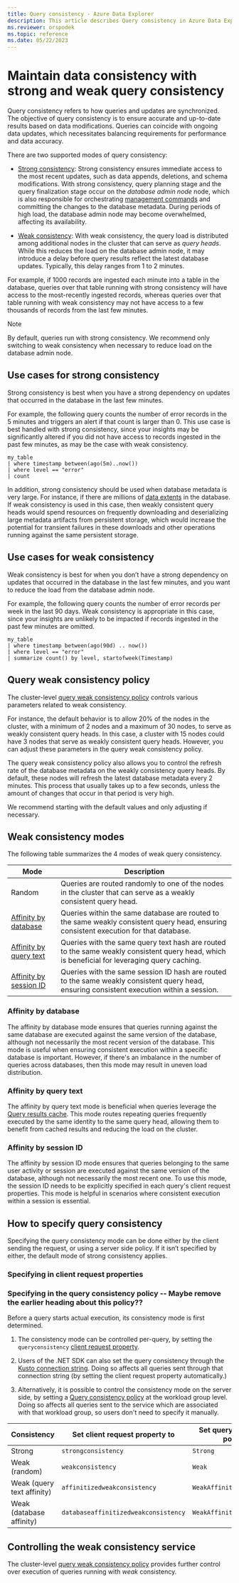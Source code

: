 ```yaml
---
title: Query consistency - Azure Data Explorer
description: This article describes Query consistency in Azure Data Explorer.
ms.reviewer: orspodek
ms.topic: reference
ms.date: 05/22/2023
---
```

# Maintain data consistency with strong and weak query consistency

Query consistency refers to how queries and updates are synchronized. The objective of query consistency is to ensure accurate and up-to-date results based on data modifications. Queries can coincide with ongoing data updates, which necessitates balancing requirements for performance and data accuracy.

There are two supported modes of query consistency:

* [Strong consistency](#use-cases-for-strong-consistency): Strong consistency ensures immediate access to the most recent updates, such as data appends, deletions, and schema modifications. With strong consistency, query planning stage and the query finalization stage occur on the *database admin node* node, which is also responsible for orchestrating [management commands](../management/index.md) and committing the changes to the database metadata. During periods of high load, the database admin node may become overwhelmed, affecting its availability.

* [Weak consistency](#use-cases-for-weak-consistency): With weak consistency, the query load is distributed among additional nodes in the cluster that can serve as *query heads*. While this reduces the load on the database admin node, it may introduce a delay before query results reflect the latest database updates. Typically, this delay ranges from 1 to 2 minutes.

For example, if 1000 records are ingested each minute into a table in the database, queries over that table running with strong consistency will have access to the most-recently ingested records, whereas queries over that table running with weak consistency may not have access to a few thousands of records from the last few minutes.

> [!NOTE]
> By default, queries run with strong consistency. We recommend only switching to weak consistency when necessary to reduce load on the database admin node.

## Use cases for strong consistency

Strong consistency is best when you have a strong dependency on updates that occurred in the database in the last few minutes.

For example, the following query counts the number of error records in the 5 minutes and triggers an alert if that count is larger than 0. This use case is best handled with strong consistency, since your insights may be significantly altered if you did not have access to records ingested in the past few minutes, as may be the case with weak consistency.

```kusto
my_table
| where timestamp between(ago(5m)..now())
| where level == "error"
| count
```

In addition, strong consistency should be used when database metadata is very large. For instance, if there are millions of [data extents](../management/extents-overview.md) in the database. If weak consistency is used in this case, then weakly consistent query heads would spend resources on frequently downloading and deserializing large metadata artifacts from persistent storage, which would increase the potential for transient failures in these downloads and other operations running against the same persistent storage.

## Use cases for weak consistency

Weak consistency is best for when you don’t have a strong dependency on updates that occurred in the database in the last few minutes, and you want to reduce the load from the database admin node.

For example, the following query counts the number of error records per week in the last 90 days. Weak consistency is appropriate in this case, since your insights are unlikely to be impacted if records ingested in the past few minutes are omitted.

```kusto
my_table
| where timestamp between(ago(90d) .. now())
| where level == "error"
| summarize count() by level, startofweek(Timestamp)
```

## Query weak consistency policy

The cluster-level [query weak consistency policy](../management/query-weak-consistency-policy.md) controls various parameters related to weak consistency.

For instance, the default behavior is to allow 20% of the nodes in the cluster, with a minimum of 2 nodes and a maximum of 30 nodes, to serve as weakly consistent query heads. In this case, a cluster with 15 nodes could have 3 nodes that serve as weakly consistent query heads. However, you can adjust these parameters in the query weak consistency policy.

The query weak consistency policy also allows you to control the refresh rate of the database metadata on the weakly consistency query heads. By default, these nodes will refresh the latest database metadata every 2 minutes. This process that usually takes up to a few seconds, unless the amount of changes that occur in that period is very high.

We recommend starting with the default values and only adjusting if necessary.

## Weak consistency modes

The following table summarizes the 4 modes of weak query consistency.

| Mode | Description |
|--|--|
| Random| Queries are routed randomly to one of the nodes in the cluster that can serve as a weakly consistent query head.|
| [Affinity by database](#affinity-by-database)| Queries within the same database are routed to the same weakly consistent query head, ensuring consistent execution for that database. |
| [Affinity by query text](#affinity-by-query-text)| Queries with the same query text hash are routed to the same weakly consistent query head, which is beneficial for leveraging query caching. |
| [Affinity by session ID](#affinity-by-session-id)| Queries with the same session ID hash are routed to the same weakly consistent query head, ensuring consistent execution within a session. |

### Affinity by database

The affinity by database mode ensures that queries running against the same database are executed against the same version of the database, although not necessarily the most recent version of the database. This mode is useful when ensuring consistent execution within a specific database is important. However, if there's an imbalance in the number of queries across databases, then this mode may result in uneven load distribution.

### Affinity by query text

The affinity by query text mode is beneficial when queries leverage the [Query results cache](../query/query-results-cache.md). This mode routes repeating queries frequently executed by the same identity to the same query head, allowing them to benefit from cached results and reducing the load on the cluster.

### Affinity by session ID

The affinity by session ID mode ensures that queries belonging to the same user activity or session are executed against the same version of the database, although not necessarily the most recent one. To use this mode, the session ID needs to be explicitly specified in each query's client request properties. This mode is helpful in scenarios where consistent execution within a session is essential.

## How to specify query consistency

Specifying the query consistency mode can be done either by the client sending the request, or using a server side policy. If it isn’t specified by either, the default mode of strong consistency applies.

### Specifying in client request properties
### Specifying in the query consistency policy -- Maybe remove the earlier heading about this policy??

Before a query starts actual execution, its consistency mode is first determined.

1. The consistency mode can be controlled per-query, by setting the `queryconsistency` [client request property](../api/netfx/request-properties.md).

1. Users of the .NET SDK can also set the query consistency through the [Kusto connection string](../api/connection-strings/kusto.md).
   Doing so affects all queries sent through that connection string (by setting the client request property automatically.)

1. Alternatively, it is possible to control the consistency mode on the server side, by setting a [Query consistency policy](../management/query-consistency-policy.md)
   at the workload group level. Doing so affects all queries sent to the service which are associated with that workload group, so users don't need
   to specify it manually.

|Consistency               |Set client request property to      |Set query consistency policy to|
|--------------------------|------------------------------------|-------------------------------|
|Strong                    |`strongconsistency`                 |`Strong`                       |
|Weak (random)             |`weakconsistency`                   |`Weak`                         |
|Weak (query text affinity)|`affinitizedweakconsistency`        |`WeakAffinitizedByQuery`       |
|Weak (database affinity)  |`databaseaffinitizedweakconsistency`|`WeakAffinitizedByDatabase`    |

## Controlling the weak consistency service

The cluster-level [query weak consistency policy](../management/query-weak-consistency-policy.md) provides further control over execution of queries running with *weak* consistency.
